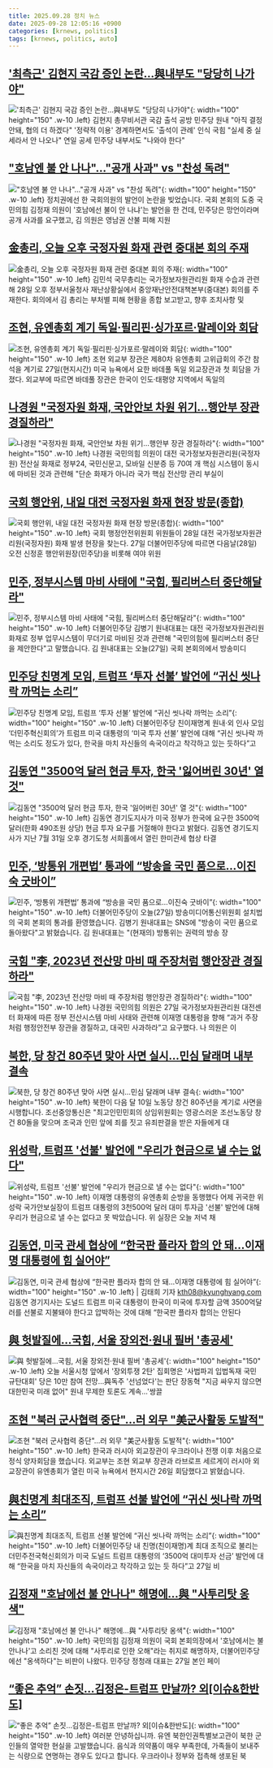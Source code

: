 ```yaml
---
title: 2025.09.28 정치 뉴스
date: 2025-09-28 12:05:16 +0900
categories: [krnews, politics]
tags: [krnews, politics, auto]
---
```

## ['최측근' 김현지 국감 증인 논란…與내부도 "당당히 나가야"](https://n.news.naver.com/mnews/article/079/0004070771)

!['최측근' 김현지 국감 증인 논란…與내부도 "당당히 나가야"](https://mimgnews.pstatic.net/image/origin/079/2025/09/27/4070771.jpg?type=nf220_150){: width="100" height="150" .w-10 .left}
김현지 총무비서관 국감 출석 공방 민주당 원내 "아직 결정 안돼, 협의 더 하겠다" '정략적 이용' 경계하면서도 '출석이 관례' 인식 국힘 "실세 중 실세라서 안 나오나" 연일 공세 민주당 내부서도 "나와야 한다"

## ["호남엔 불 안 나나"…"공개 사과" vs "찬성 독려"](https://n.news.naver.com/mnews/article/055/0001296006)

!["호남엔 불 안 나나"…"공개 사과" vs "찬성 독려"](https://mimgnews.pstatic.net/image/origin/055/2025/09/27/1296006.jpg?type=nf220_150){: width="100" height="150" .w-10 .left}
정치권에선 한 국회의원의 발언이 논란을 빚었습니다. 국회 본회의 도중 국민의힘 김정재 의원이 '호남에선 불이 안 나냐'는 발언을 한 건데, 민주당은 망언이라며 공개 사과를 요구했고, 김 의원은 영남권 산불 피해 지원

## [金총리, 오늘 오후 국정자원 화재 관련 중대본 회의 주재](https://n.news.naver.com/mnews/article/001/0015653660)

![金총리, 오늘 오후 국정자원 화재 관련 중대본 회의 주재](https://mimgnews.pstatic.net/image/origin/001/2025/09/28/15653660.jpg?type=nf220_150){: width="100" height="150" .w-10 .left}
김민석 국무총리는 국가정보자원관리원 화재 수습과 관련해 28일 오후 정부서울청사 재난상황실에서 중앙재난안전대책본부(중대본) 회의를 주재한다. 회의에서 김 총리는 부처별 피해 현황을 종합 보고받고, 향후 조치사항 및

## [조현, 유엔총회 계기 독일·필리핀·싱가포르·말레이와 회담](https://n.news.naver.com/mnews/article/001/0015653242)

![조현, 유엔총회 계기 독일·필리핀·싱가포르·말레이와 회담](https://mimgnews.pstatic.net/image/origin/001/2025/09/28/15653242.jpg?type=nf220_150){: width="100" height="150" .w-10 .left}
조현 외교부 장관은 제80차 유엔총회 고위급회의 주간 참석을 계기로 27일(현지시간) 미국 뉴욕에서 요한 바데풀 독일 외교장관과 첫 회담을 가졌다. 외교부에 따르면 바데풀 장관은 한국이 인도·태평양 지역에서 독일의

## [나경원 "국정자원 화재, 국안안보 차원 위기…행안부 장관 경질하라"](https://n.news.naver.com/mnews/article/008/0005256759)

![나경원 "국정자원 화재, 국안안보 차원 위기…행안부 장관 경질하라"](https://mimgnews.pstatic.net/image/origin/008/2025/09/27/5256759.jpg?type=nf220_150){: width="100" height="150" .w-10 .left}
나경원 국민의힘 의원이 대전 국가정보자원관리원(국정자원) 전산실 화재로 정부24, 국민신문고, 모바일 신분증 등 70여 개 핵심 시스템이 동시에 마비된 것과 관련해 "단순 화재가 아니라 국가 핵심 전산망 관리 부실이

## [국회 행안위, 내일 대전 국정자원 화재 현장 방문(종합)](https://n.news.naver.com/mnews/article/421/0008512877)

![국회 행안위, 내일 대전 국정자원 화재 현장 방문(종합)](https://mimgnews.pstatic.net/image/origin/421/2025/09/27/8512877.jpg?type=nf220_150){: width="100" height="150" .w-10 .left}
국회 행정안전위원회 위원들이 28일 대전 국가정보자원관리원(국정자원) 화재 발생 현장을 찾는다. 27일 더불어민주당에 따르면 다음날(28일) 오전 신정훈 행안위원장(민주당)을 비롯해 여야 위원

## [민주, 정부시스템 마비 사태에 "국힘, 필리버스터 중단해달라"](https://n.news.naver.com/mnews/article/422/0000785903)

![민주, 정부시스템 마비 사태에 "국힘, 필리버스터 중단해달라"](https://mimgnews.pstatic.net/image/origin/422/2025/09/27/785903.jpg?type=nf220_150){: width="100" height="150" .w-10 .left}
더불어민주당 김병기 원내대표는 대전 국가정보자원관리원 화재로 정부 업무시스템이 무더기로 마비된 것과 관련해 "국민의힘에 필리버스터 중단을 제안한다"고 말했습니다. 김 원내대표는 오늘(27일) 국회 본회의에서 방송미디

## [민주당 친명계 모임, 트럼프 ‘투자 선불’ 발언에 “귀신 씻나락 까먹는 소리”](https://n.news.naver.com/mnews/article/056/0012038136)

![민주당 친명계 모임, 트럼프 ‘투자 선불’ 발언에 “귀신 씻나락 까먹는 소리”](https://mimgnews.pstatic.net/image/origin/056/2025/09/27/12038136.jpg?type=nf220_150){: width="100" height="150" .w-10 .left}
더불어민주당 친이재명계 원내·외 인사 모임 ‘더민주혁신회의’가 트럼프 미국 대통령의 ‘미국 투자 선불’ 발언에 대해 “귀신 씻나락 까먹는 소리도 정도가 있다, 한국을 마치 자신들의 속국이라고 착각하고 있는 듯하다”고

## [김동연 "3500억 달러 현금 투자, 한국 '잃어버린 30년' 열 것"](https://n.news.naver.com/mnews/article/018/0006127647)

![김동연 "3500억 달러 현금 투자, 한국 '잃어버린 30년' 열 것"](https://mimgnews.pstatic.net/image/origin/018/2025/09/28/6127647.jpg?type=nf220_150){: width="100" height="150" .w-10 .left}
김동연 경기도지사가 미국 정부가 한국에 요구한 3500억 달러(한화 490조원 상당) 현금 투자 요구를 거절해야 한다고 밝혔다. 김동연 경기도지사가 지난 7월 31일 오후 경기도청 서희홀에서 열린 한미관세 협상 타결

## [민주, ‘방통위 개편법’ 통과에 “방송을 국민 품으로…이진숙 굿바이”](https://n.news.naver.com/mnews/article/056/0012038206)

![민주, ‘방통위 개편법’ 통과에 “방송을 국민 품으로…이진숙 굿바이”](https://mimgnews.pstatic.net/image/origin/056/2025/09/27/12038206.jpg?type=nf220_150){: width="100" height="150" .w-10 .left}
더불어민주당이 오늘(27일) 방송미디어통신위원회 설치법의 국회 본회의 통과를 환영했습니다. 김병기 원내대표는 SNS에 "방송이 국민 품으로 돌아왔다"고 밝혔습니다. 김 원내대표는 "(현재의) 방통위는 권력의 방송 장

## [국힘 "李, 2023년 전산망 마비 때 주장처럼 행안장관 경질하라"](https://n.news.naver.com/mnews/article/025/0003472260)

![국힘 "李, 2023년 전산망 마비 때 주장처럼 행안장관 경질하라"](https://mimgnews.pstatic.net/image/origin/025/2025/09/27/3472260.jpg?type=nf220_150){: width="100" height="150" .w-10 .left}
나경원 국민의힘 의원은 27일 국가정보자원관리원 대전센터 화재에 따른 정부 전산시스템 마비 사태와 관련해 이재명 대통령을 향해 “과거 주장처럼 행정안전부 장관을 경질하고, 대국민 사과하라”고 요구했다. 나 의원은 이

## [북한, 당 창건 80주년 맞아 사면 실시…민심 달래며 내부 결속](https://n.news.naver.com/mnews/article/056/0012038238)

![북한, 당 창건 80주년 맞아 사면 실시…민심 달래며 내부 결속](https://mimgnews.pstatic.net/image/origin/056/2025/09/28/12038238.jpg?type=nf220_150){: width="100" height="150" .w-10 .left}
북한이 다음 달 10일 노동당 창건 80주년을 계기로 사면을 시행합니다. 조선중앙통신은 "최고인민민회의 상임위원회는 영광스러운 조선노동당 창건 80돌을 맞으며 조국과 인민 앞에 죄를 짓고 유죄판결을 받은 자들에게 대

## [위성락, 트럼프 '선불' 발언에 "우리가 현금으로 낼 수는 없다"](https://n.news.naver.com/mnews/article/214/0001452078)

![위성락, 트럼프 '선불' 발언에 "우리가 현금으로 낼 수는 없다"](https://mimgnews.pstatic.net/image/origin/214/2025/09/27/1452078.jpg?type=nf220_150){: width="100" height="150" .w-10 .left}
이재명 대통령의 유엔총회 순방을 동행했다 어제 귀국한 위성락 국가안보실장이 트럼프 대통령의 3천500억 달러 대미 투자금 '선불' 발언에 대해 우리가 현금으로 낼 수는 없다고 못 박았습니다. 위 실장은 오늘 저녁 채

## [김동연, 미국 관세 협상에 “한국판 플라자 합의 안 돼…이재명 대통령에 힘 실어야”](https://n.news.naver.com/mnews/article/032/0003399309)

![김동연, 미국 관세 협상에 “한국판 플라자 합의 안 돼…이재명 대통령에 힘 실어야”](https://mimgnews.pstatic.net/image/origin/032/2025/09/28/3399309.jpg?type=nf220_150){: width="100" height="150" .w-10 .left}
| 김태희 기자 kth08@kyunghyang.com 김동연 경기지사는 도널드 트럼프 미국 대통령이 한국이 미국에 투자할 금액 3500억달러를 선불로 지불돼야 한다고 압박하는 것에 대해 “한국판 플라자 합의는 안된다

## [與 헛발질에…국힘, 서울 장외전·원내 필버 '총공세'](https://n.news.naver.com/mnews/article/079/0004070901)

![與 헛발질에…국힘, 서울 장외전·원내 필버 '총공세'](https://mimgnews.pstatic.net/image/origin/079/2025/09/28/4070901.jpg?type=nf220_150){: width="100" height="150" .w-10 .left}
오늘 서울시청 앞에서 '장외투쟁 2탄' 집회명은 '사법파괴 입법독재 국민 규탄대회' 당은 10만 참여 전망…與독주 '선넘었다'는 판단 장동혁 "지금 싸우지 않으면 대한민국 미래 없어" 원내 무제한 토론도 계속…'쌍끌

## [조현 "북러 군사협력 중단"…러 외무 "美군사활동 도발적"](https://n.news.naver.com/mnews/article/422/0000786019)

![조현 "북러 군사협력 중단"…러 외무 "美군사활동 도발적"](https://mimgnews.pstatic.net/image/origin/422/2025/09/28/786019.jpg?type=nf220_150){: width="100" height="150" .w-10 .left}
한국과 러시아 외교장관이 우크라이나 전쟁 이후 처음으로 정식 양자회담을 했습니다. 외교부는 조현 외교부 장관과 라브로프 세르게이 러시아 외교장관이 유엔총회가 열린 미국 뉴욕에서 현지시간 26일 회담했다고 밝혔습니다.

## [與친명계 최대조직, 트럼프 선불 발언에 “귀신 씻나락 까먹는 소리”](https://n.news.naver.com/mnews/article/018/0006127313)

![與친명계 최대조직, 트럼프 선불 발언에 “귀신 씻나락 까먹는 소리”](https://mimgnews.pstatic.net/image/origin/018/2025/09/27/6127313.jpg?type=nf220_150){: width="100" height="150" .w-10 .left}
더불어민주당 내 친명(친이재명)계 최대 조직으로 불리는 더민주전국혁신회의가 미국 도널드 트럼프 대통령의 ‘3500억 대미투자 선금’ 발언에 대해 “한국을 마치 자신들의 속국이라고 착각하고 있는 듯 하다”고 27일 비

## [김정재 "호남에선 불 안나나" 해명에…與 "사투리탓 옹색"](https://n.news.naver.com/mnews/article/079/0004070928)

![김정재 "호남에선 불 안나나" 해명에…與 "사투리탓 옹색"](https://mimgnews.pstatic.net/image/origin/079/2025/09/28/4070928.jpg?type=nf220_150){: width="100" height="150" .w-10 .left}
국민의힘 김정재 의원이 국회 본회의장에서 '호남에서는 불 안나나'고 소리친 것에 대해 "사투리로 인한 오해"라는 취지로 해명하자, 더불어민주당에선 "옹색하다"는 비판이 나왔다. 민주당 정청래 대표는 27일 본인 페이

## [“좋은 추억” 손짓…김정은-트럼프 만날까? 외[이슈&한반도]](https://n.news.naver.com/mnews/article/056/0012038061)

![“좋은 추억” 손짓…김정은-트럼프 만날까? 외[이슈&한반도]](https://mimgnews.pstatic.net/image/origin/056/2025/09/27/12038061.jpg?type=nf220_150){: width="100" height="150" .w-10 .left}
여러분 안녕하십니까. 유엔 북한인권특별보고관이 북한 군인들의 열악한 현실을 고발했습니다. 음식과 의약품이 매우 부족한데, 가족들이 보내주는 식량으로 연명하는 경우도 있다고 합니다. 우크라이나 정부와 접촉해 생포된 북

